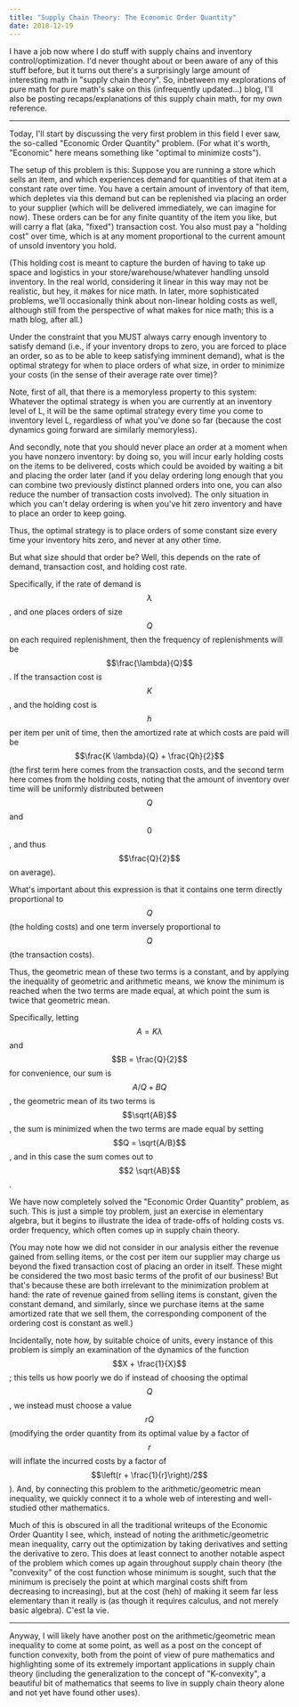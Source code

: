 ```yaml
---
title: "Supply Chain Theory: The Economic Order Quantity"
date: 2018-12-19
---
```


I have a job now where I do stuff with supply chains and inventory control/optimization. I'd never thought about or been aware of any of this stuff before, but it turns out there's a surprisingly large amount of interesting math in "supply chain theory". So, inbetween my explorations of pure math for pure math's sake on this (infrequently updated…) blog, I'll also be posting recaps/explanations of this supply chain math, for my own reference.

***

Today, I'll start by discussing the very first problem in this field I ever saw, the so-called "Economic Order Quantity" problem. (For what it's worth, "Economic" here means something like "optimal to minimize costs").

The setup of this problem is this: Suppose you are running a store which sells an item, and which experiences demand for quantities of that item at a constant rate over time. You have a certain amount of inventory of that item, which depletes via this demand but can be replenished via placing an order to your supplier (which will be delivered immediately, we can imagine for now). These orders can be for any finite quantity of the item you like, but will carry a flat (aka, "fixed") transaction cost. You also must pay a "holding cost" over time, which is at any moment proportional to the current amount of unsold inventory you hold.

(This holding cost is meant to capture the burden of having to take up space and logistics in your store/warehouse/whatever handling unsold inventory. In the real world, considering it linear in this way may not be realistic, but hey, it makes for nice math. In later, more sophisticated problems, we'll occasionally think about non-linear holding costs as well, although still from the perspective of what makes for nice math; this is a math blog, after all.)


Under the constraint that you MUST always carry enough inventory to satisfy demand (i.e., if your inventory drops to zero, you are forced to place an order, so as to be able to keep satisfying imminent demand), what is the optimal strategy for when to place orders of what size, in order to minimize your costs (in the sense of their average rate over time)?


Note, first of all, that there is a memoryless property to this system: Whatever the optimal strategy is when you are currently at an inventory level of L, it will be the same optimal strategy every time you come to inventory level L, regardless of what you've done so far (because the cost dynamics going forward are similarly memoryless).

And secondly, note that you should never place an order at a moment when you have nonzero inventory: by doing so, you will incur early holding costs on the items to be delivered, costs which could be avoided by waiting a bit and placing the order later (and if you delay ordering long enough that you can combine two previously distinct planned orders into one, you can also reduce the number of transaction costs involved). The only situation in which you can't delay ordering is when you've hit zero inventory and have to place an order to keep going.

Thus, the optimal strategy is to place orders of some constant size every time your inventory hits zero, and never at any other time.

But what size should that order be? Well, this depends on the rate of demand, transaction cost, and holding cost rate.

Specifically, if the rate of demand is $$\lambda$$, and one places orders of size $$Q$$ on each required replenishment, then the frequency of replenishments will be $$\frac{\lambda}{Q}$$. If the transaction cost is $$K$$, and the holding cost is $$h$$ per item per unit of time, then the amortized rate at which costs are paid will be $$\frac{K \lambda}{Q} + \frac{Qh}{2}$$ (the first term here comes from the transaction costs, and the second term here comes from the holding costs, noting that the amount of inventory over time will be uniformly distributed between $$Q$$ and $$0$$, and thus $$\frac{Q}{2}$$ on average).

What's important about this expression is that it contains one term directly proportional to $$Q$$ (the holding costs) and one term inversely proportional to $$Q$$ (the transaction costs).

Thus, the geometric mean of these two terms is a constant, and by applying the inequality of geometric and arithmetic means, we know the minimum is reached when the two terms are made equal, at which point the sum is twice that geometric mean.

Specifically, letting $$A = K \lambda$$ and $$B = \frac{Q}{2}$$ for convenience, our sum is $$A/Q + BQ$$, the geometric mean of its two terms is $$\sqrt{AB}$$, the sum is minimized when the two terms are made equal by setting $$Q = \sqrt{A/B}$$, and in this case the sum comes out to $$2 \sqrt{AB}$$.

We have now completely solved the "Economic Order Quantity" problem, as such. This is just a simple toy problem, just an exercise in elementary algebra, but it begins to illustrate the idea of trade-offs of holding costs vs. order frequency, which often comes up in supply chain theory.

(You may note how we did not consider in our analysis either the revenue gained from selling items, or the cost per item our supplier may charge us beyond the fixed transaction cost of placing an order in itself. These might be considered the two most basic terms of the profit of our business! But that's because these are both irrelevant to the minimization problem at hand: the rate of revenue gained from selling items is constant, given the constant demand, and similarly, since we purchase items at the same amortized rate that we sell them, the corresponding component of the ordering cost is constant as well.)

Incidentally, note how, by suitable choice of units, every instance of this problem is simply an examination of the dynamics of the function $$X + \frac{1}{X}$$; this tells us how poorly we do if instead of choosing the optimal $$Q$$, we instead must choose a value $$rQ$$ (modifying the order quantity from its optimal value by a factor of $$r$$ will inflate the incurred costs by a factor of $$\left(r + \frac{1}{r}\right)/2$$). And, by connecting this problem to the arithmetic/geometric mean inequality, we quickly connect it to a whole web of interesting and well-studied other mathematics.

Much of this is obscured in all the traditional writeups of the Economic Order Quantity I see, which, instead of noting the arithmetic/geometric mean inequality, carry out the optimization by taking derivatives and setting the derivative to zero. This does at least connect to another notable aspect of the problem which comes up again throughout supply chain theory (the "convexity" of the cost function whose minimum is sought, such that the minimum is precisely the point at which marginal costs shift from decreasing to increasing), but at the cost (heh) of making it seem far less elementary than it really is (as though it requires calculus, and not merely basic algebra). C'est la vie.

***

Anyway, I will likely have another post on the arithmetic/geometric mean inequality to come at some point, as well as a post on the concept of function convexity, both from the point of view of pure mathematics and highlighting some of its extremely important applications in supply chain theory (including the generalization to the concept of "K-convexity", a beautiful bit of mathematics that seems to live in supply chain theory alone and not yet have found other uses).
